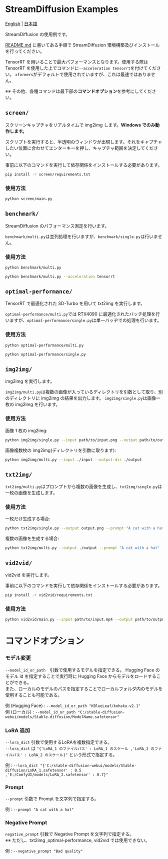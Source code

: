 # StreamDiffusion Examples

[English](./README.md) | [日本語](./README-ja.md)

StreamDiffusion の使用例です。

[README.md](../README.md) に書いてある手順で StreamDiffusion 環境構築及びインストールを行ってください。

TensorRT を用いることで最大パフォーマンスとなります。使用する際は TensorRT を使用した上でコマンドに`--acceleration tensorrt`を付けてください。
`xformers`がデフォルトで使用されていますが、これは最速ではありません。

※※ その他、各種コマンドは最下部の**コマンドオプション**を参考にしてください。

## `screen/`

スクリーンキャプチャをリアルタイムで img2img します。**Windows でのみ動作します。**

スクリプトを実行すると、半透明のウィンドウが出現します。それをキャプチャしたい位置に合わせてエンターキーを押し、キャプチャ範囲を決定してください。

事前に以下のコマンドを実行して依存関係をインストールする必要があります。

```bash
pip install -r screen/requirements.txt
```

### 使用方法

```bash
python screen/main.py
```

## `benchmark/`

StreamDiffusion のパフォーマンス測定を行います。

`benchmark/multi.py`は並列処理を行いますが、`benchmark/single.py`は行いません。

### 使用方法

```bash
python benchmark/multi.py
```

```bash
python benchmark/multi.py --acceleration tensorrt
```

## `optimal-performance/`

TensorRT で最適化された SD-Turbo を用いて txt2img を実行します。

`optimal-performance/multi.py`では RTX4090 に最適化されたバッチ処理を行いますが、`optimal-performance/single.py`は単一バッヂでの処理を行います。

### 使用方法

```bash
python optimal-performance/multi.py
```

```bash
python optimal-performance/single.py
```

## `img2img/`

img2img を実行します。

`img2img/multi.py`は複数の画像が入っているディレクトリを引数として取り、別のディレクトリに img2img の結果を出力します。
`img2img/single.py`は画像一枚の img2img を行います。

### 使用方法

画像 1 枚の img2img:

```bash
python img2img/single.py --input path/to/input.png --output path/to/output.png
```

画像複数枚の img2img(ディレクトリを引数に取ります):

```bash
python img2img/multi.py --input ./input --output-dir ./output
```

## `txt2img/`

`txt2img/multi.py`はプロンプトから複数の画像を生成し、`txt2img/single.py`は一枚の画像を生成します。

### 使用方法

一枚だけ生成する場合:

```bash
python txt2img/single.py --output output.png --prompt "A cat with a hat"
```

複数の画像を生成する場合:

```bash
python txt2img/multi.py --output ./output --prompt "A cat with a hat"
```

## `vid2vid/`

vid2vid を実行します。

事前に以下のコマンドを実行して依存関係をインストールする必要があります。

```bash
pip install -r vid2vid/requirements.txt
```

### 使用方法

```bash
python vid2vid/main.py --input path/to/input.mp4 --output path/to/output.mp4
```

# コマンドオプション
### モデル変更
```--model_id_or_path```　引数で使用するモデルを指定できる。
Hugging Face のモデル id を指定することで実行時に Hugging Face からモデルをロードすることができる。<br>
また、ローカルのモデルのパスを指定することでローカルフォルダ内のモデルを使用することも可能である。


例 (Hugging Face) : ```--model_id_or_path "KBlueLeaf/kohaku-v2.1"```<br>
例 (ローカル) : ```--model_id_or_path "C:/stable-diffusion-webui/models/Stable-diffusion/ModelName.safetensor"```

### LoRA 追加
```--lora_dict``` 引数で使用するLoRAを複数指定できる。<br>
```--lora_dict``` は ```"{'LoRA_1 のファイルパス' : LoRA_1 のスケール ,'LoRA_2 のファイルパス' : LoRA_2 のスケール}"``` という形式で指定する。


例 : 
```--lora_dict "{'C:/stable-diffusion-webui/models/Stable-diffusion/LoRA_1.safetensor' : 0.5 ,'E:/ComfyUI/models/LoRA_2.safetensor' : 0.7}"``` 

### Prompt 
```--prompt``` 引数で Prompt を文字列で指定する。

例 : ```--prompt "A cat with a hat"```

### Negative Prompt

```negative_prompt``` 引数で Negative Prompt を文字列で指定する。<br>
※※ ただし、txt2img ,optimal-performance, vid2vid では使用できない。


例 : ```--negative_prompt "Bad quality"```